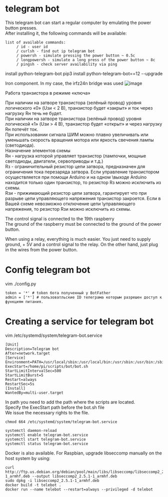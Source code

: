 # telegram bot
This telegram bot can start a regular computer by emulating the power button presses.\
After installing it, the following commands will be available:
```
list of available commands:
     / id - user id
     / curlsh - find out ip telegram bot
     / powersh - simulate pressing the power button ~ 0.5c
     / longpowersh - simulate a long press of the power button ~ 8c
     / pingsh - check server availability via ping
```
install python-telegram-bot
pip3 install python-telegram-bot==12 --upgrade

Iron component. In my case, the irfz24n bridge was used
![image](https://user-images.githubusercontent.com/85823955/122686835-059ca000-d21c-11eb-87d1-cffb8d8cdc9b.png)

Работа транзистора в режиме «ключа»

При наличии на затворе транзистора (зелёный провод) уровня логического «0» (Uзи < 2 В), транзистор будет «закрыт» и ток через нагрузку Rн течь не будет.\
При наличии на затворе транзистора (зелёный провод) уровня логической «1» (Uзи > 4 В), транзистор будет «открыт» и через нагрузку Rн потечёт ток.\
При использовании сигнала ШИМ можно плавно увеличивать или уменьшать скорость вращения мотора или яркость свечения лампы (светодиода).\
Назначение элементов схемы\
Rн - нагрузка которой управляет транзистор (лампочки, мощные светодиоды, двигатели, сервоприводы и т.д.)\
Rз - ограничительный резистор цепи затвора, предназначен для ограничения тока перезаряда затвора. Если управление транзистором осуществляется при помощи Arduino и на одном \выходе Arduino находится только один транзистор, то резистор Rз можно исключить из схемы.\
Rзи - прижимающий резистор цепи затвора, гарантирует что при разрыве цепи управляющего напряжения транзистор закроется. Если в Вашей схеме невозможно отключение цепи \управляющего напряжения, то резистор Rзи можно исключить из схемы.

The control signal is connected to the 19th raspberry \
The ground of the raspberry must be connected to the ground of the power button.

When using a relay, everything is much easier. You just need to supply ground, + 5V and a control signal to the relay. On the other hand, just plug in the wires from the power button.

# Config telegram bot
vim ./config.py
```
token = '*' # token бота полученный у BotFather
admin = ['*'] # пользоватльские ID телеграма которым разрешен доступ к функциям питания.
```

# Creating a service for telegram bot
vim /etc/systemd/system/telegram-bot.service
```
[Unit]
Description=Telegram bot
After=network.target
[Service]
Environment=PATH=/usr/local/sbin:/usr/local/bin:/usr/sbin:/usr/bin:/sbin:/bin:/usr/local/games:/usr/games:/snap/bin:/home/pi/scripts/bot
ExecStart=/home/pi/scripts/bot/bot.sh
StartLimitIntervalSec=500
StartLimitBurst=5
Restart=always
RestartSec=5s
[Install]
WantedBy=multi-user.target
```
In path you need to add the path where the scripts are located. \
Specify the ExecStart path before the bot.sh file \
We issue the necessary rights to the file.
```
chmod 664 /etc/systemd/system/telegram-bot.service
```
```
systemctl daemon-reload
systemctl enable telegram-bot.service
systemctl start telegram-bot.service
systemctl status telegram-bot.service
```

Docker is also available. For Raspbian, upgrade libseccomp manually on the host system by using:
```
curl http://ftp.us.debian.org/debian/pool/main/libs/libseccomp/libseccomp2_2.5.1-1_armhf.deb --output libseccomp2_2.5.1-1_armhf.deb
sudo dpkg -i libseccomp2_2.5.1-1_armhf.deb
docker build -t telebot .
docker run --name telebot --restart=always --privileged -d telebot
```
